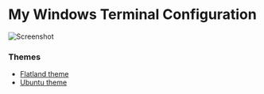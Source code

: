 # My Windows Terminal Configuration

![Screenshot](https://user-images.githubusercontent.com/68998620/214084909-d4e964f4-4db8-4104-be55-ee7ba2b9ff17.png)

### Themes
* [Flatland theme](https://windowsterminalthemes.dev/?theme=Flatland)
* [Ubuntu theme](https://windowsterminalthemes.dev/?theme=Ubuntu)
